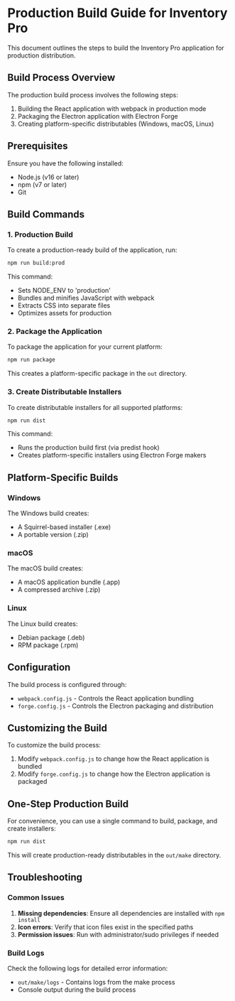 # Production Build Guide for Inventory Pro

This document outlines the steps to build the Inventory Pro application for production distribution.

## Build Process Overview

The production build process involves the following steps:

1. Building the React application with webpack in production mode
2. Packaging the Electron application with Electron Forge
3. Creating platform-specific distributables (Windows, macOS, Linux)

## Prerequisites

Ensure you have the following installed:

- Node.js (v16 or later)
- npm (v7 or later)
- Git

## Build Commands

### 1. Production Build

To create a production-ready build of the application, run:

```bash
npm run build:prod
```

This command:
- Sets NODE_ENV to 'production'
- Bundles and minifies JavaScript with webpack
- Extracts CSS into separate files
- Optimizes assets for production

### 2. Package the Application

To package the application for your current platform:

```bash
npm run package
```

This creates a platform-specific package in the `out` directory.

### 3. Create Distributable Installers

To create distributable installers for all supported platforms:

```bash
npm run dist
```

This command:
- Runs the production build first (via predist hook)
- Creates platform-specific installers using Electron Forge makers

## Platform-Specific Builds

### Windows

The Windows build creates:
- A Squirrel-based installer (.exe)
- A portable version (.zip)

### macOS

The macOS build creates:
- A macOS application bundle (.app)
- A compressed archive (.zip)

### Linux

The Linux build creates:
- Debian package (.deb)
- RPM package (.rpm)

## Configuration

The build process is configured through:

- `webpack.config.js` - Controls the React application bundling
- `forge.config.js` - Controls the Electron packaging and distribution

## Customizing the Build

To customize the build process:

1. Modify `webpack.config.js` to change how the React application is bundled
2. Modify `forge.config.js` to change how the Electron application is packaged

## One-Step Production Build

For convenience, you can use a single command to build, package, and create installers:

```bash
npm run dist
```

This will create production-ready distributables in the `out/make` directory.

## Troubleshooting

### Common Issues

1. **Missing dependencies**: Ensure all dependencies are installed with `npm install`
2. **Icon errors**: Verify that icon files exist in the specified paths
3. **Permission issues**: Run with administrator/sudo privileges if needed

### Build Logs

Check the following logs for detailed error information:

- `out/make/logs` - Contains logs from the make process
- Console output during the build process
